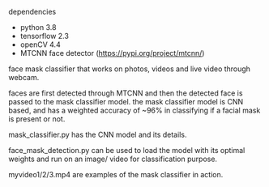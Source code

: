 dependencies
  - python 3.8
  - tensorflow 2.3
  - openCV 4.4
  - MTCNN face detector (https://pypi.org/project/mtcnn/)

face mask classifier that works on photos, videos and live video through webcam.

faces are first detected through MTCNN and then the detected face is passed to the mask classifier model. 
the mask classifier model is CNN based, and has a weighted accuracy of ~96% in classifying if a facial mask is present or not.

mask_classifier.py has the CNN model and its details.

face_mask_detection.py can be used to load the model with its optimal weights and run on an image/ video for classification purpose. 

myvideo1/2/3.mp4 are examples of the mask classifier in action. 
